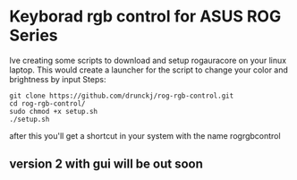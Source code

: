 # Keyborad rgb control for ASUS ROG Series
Ive creating some scripts to download and setup rogauracore on your linux laptop. This would create a launcher for the script to change your color and brightness by input
Steps:
```
git clone https://github.com/drunckj/rog-rgb-control.git
cd rog-rgb-control/
sudo chmod +x setup.sh
./setup.sh
```
after this you'll get a shortcut in your system with the name rogrgbcontrol 
## version 2 with gui will be out soon
